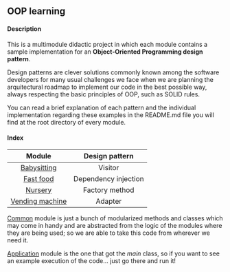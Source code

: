 ## OOP learning

#### Description

This is a multimodule didactic project in which each module contains a sample implementation
for an **Object-Oriented Programming design pattern**.

Design patterns are clever solutions commonly known among the software developers for many usual challenges we face
when we are planning the arquitectural roadmap to implement our code in the best possible way, always respecting the basic
principles of OOP, such as SOLID rules.

You can read a brief explanation of each pattern and the individual implementation regarding these examples in the README.md file
you will find at the root directory of every module.

#### Index

|                   Module                    |    Design pattern    |
|:-------------------------------------------:|:--------------------:|
|    [Babysitting](babysitting/README.md)     |       Visitor        |
|       [Fast food](fastfood/README.md)       | Dependency injection |
|        [Nursery](nursery/README.md)         |    Factory method    |
| [Vending machine](vendingmachine/README.md) |       Adapter        |

[Common](common/README.md) module is just a bunch of modularized methods and classes which
may come in handy and are abstracted from the logic of the modules where they are being used;
so we are able to take this code from wherever we need it.

[Application](application/README.md) module is the one that got the _main_ class, so if
you want to see an example execution of the code... just go there and run it!